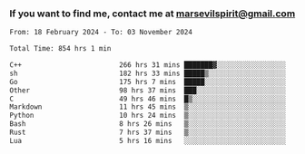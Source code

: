 ### If you want to find me, contact me at marsevilspirit@gmail.com

<!--
**marsevilspirit/marsevilspirit** is a ✨ _special_ ✨ repository because its `README.md` (this file) appears on your GitHub profile.

Here are some ideas to get you started:

- 🔭 I’m currently working on ...
- 🌱 I’m currently learning ...
- 👯 I’m looking to collaborate on ...
- 🤔 I’m looking for help with ...
- 💬 Ask me about ...
- 📫 How to reach me: ...
- 😄 Pronouns: ...
- ⚡ Fun fact: ...
-->
<!--START_SECTION:waka-->

```txt
From: 18 February 2024 - To: 03 November 2024

Total Time: 854 hrs 1 min

C++                        266 hrs 31 mins ███████▓░░░░░░░░░░░░░░░░░   31.21 %
sh                         182 hrs 33 mins █████▒░░░░░░░░░░░░░░░░░░░   21.38 %
Go                         175 hrs 7 mins  █████░░░░░░░░░░░░░░░░░░░░   20.51 %
Other                      98 hrs 37 mins  ███░░░░░░░░░░░░░░░░░░░░░░   11.55 %
C                          49 hrs 46 mins  █▒░░░░░░░░░░░░░░░░░░░░░░░   05.83 %
Markdown                   11 hrs 45 mins  ▒░░░░░░░░░░░░░░░░░░░░░░░░   01.38 %
Python                     10 hrs 24 mins  ▒░░░░░░░░░░░░░░░░░░░░░░░░   01.22 %
Bash                       8 hrs 26 mins   ▒░░░░░░░░░░░░░░░░░░░░░░░░   00.99 %
Rust                       7 hrs 37 mins   ▒░░░░░░░░░░░░░░░░░░░░░░░░   00.89 %
Lua                        5 hrs 16 mins   ░░░░░░░░░░░░░░░░░░░░░░░░░   00.62 %
```

<!--END_SECTION:waka-->

